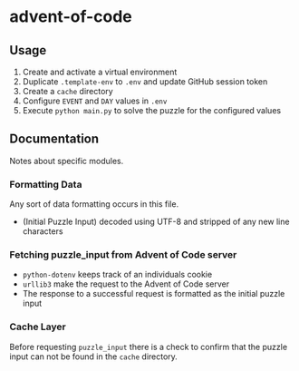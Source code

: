 # advent-of-code

## Usage
1) Create and activate a virtual environment
1) Duplicate `.template-env` to `.env` and update GitHub session token
1) Create a `cache` directory
1) Configure `EVENT` and `DAY` values in `.env`
1) Execute `python main.py` to solve the puzzle for the configured values

## Documentation
Notes about specific modules.

### Formatting Data
Any sort of data formatting occurs in this file.
- (Initial Puzzle Input) decoded using UTF-8 and stripped of any new line characters

### Fetching puzzle_input from Advent of Code server
- `python-dotenv` keeps track of an individuals cookie
- `urllib3` make the request to the Advent of Code server
- The response to a successful request is formatted as the initial puzzle input 

### Cache Layer
Before requesting `puzzle_input` there is a check to confirm that the puzzle input can not be found in the `cache` directory.